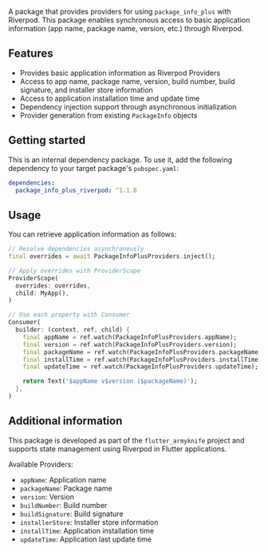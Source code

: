 A package that provides providers for using `package_info_plus` with Riverpod. This package enables synchronous access to basic application information (app name, package name, version, etc.) through Riverpod.

## Features

- Provides basic application information as Riverpod Providers
- Access to app name, package name, version, build number, build signature, and installer store information
- Access to application installation time and update time
- Dependency injection support through asynchronous initialization
- Provider generation from existing `PackageInfo` objects

## Getting started

This is an internal dependency package. To use it, add the following dependency to your target package's `pubspec.yaml`:

```yaml
dependencies:
  package_info_plus_riverpod: ^1.1.0
```

## Usage

You can retrieve application information as follows:

```dart
// Resolve dependencies asynchronously
final overrides = await PackageInfoPlusProviders.inject();

// Apply overrides with ProviderScope
ProviderScope(
  overrides: overrides,
  child: MyApp(),
)

// Use each property with Consumer
Consumer(
  builder: (context, ref, child) {
    final appName = ref.watch(PackageInfoPlusProviders.appName);
    final version = ref.watch(PackageInfoPlusProviders.version);
    final packageName = ref.watch(PackageInfoPlusProviders.packageName);
    final installTime = ref.watch(PackageInfoPlusProviders.installTime);
    final updateTime = ref.watch(PackageInfoPlusProviders.updateTime);

    return Text('$appName v$version ($packageName)');
  },
)
```

## Additional information

This package is developed as part of the `flutter_armyknife` project and supports state management using Riverpod in Flutter applications.

Available Providers:

- `appName`: Application name
- `packageName`: Package name
- `version`: Version
- `buildNumber`: Build number
- `buildSignature`: Build signature
- `installerStore`: Installer store information
- `installTime`: Application installation time
- `updateTime`: Application last update time
